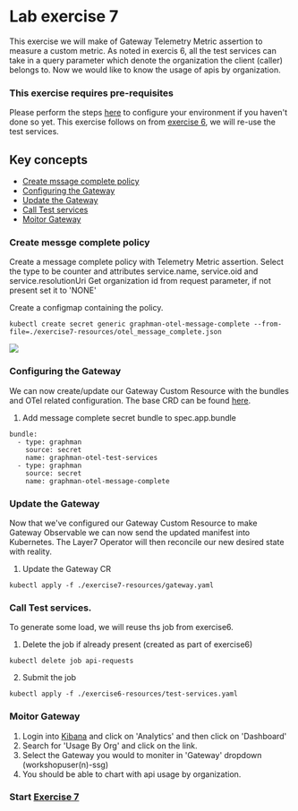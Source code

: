 
# Lab exercise 7
This exercise we will make of Gateway Telemetry Metric assertion to measure a custom metric. As noted in exercis 6, all the test services can take in a query parameter which denote the organization the client (caller) belongs to. Now we would like to know the usage of apis by organization. 

### This exercise requires pre-requisites
Please perform the steps [here](./readme.md#before-you-start) to configure your environment if you haven't done so yet. This exercise follows on from [exercise 6](./lab-exercise6.md), we will re-use the test services.

## Key concepts
- [Create mssage complete policy](#create-message-complete-policy)
- [Configuring the Gateway](#configuring-the-gateway)
- [Update the Gateway](#update-the-gateway)
- [Call Test services](#call-test-services)
- [Moitor Gateway](#moitor-gateway)

### Create messge complete policy
Create a message complete policy with Telemetry Metric assertion. Select the type to be counter and attributes service.name, service.oid and service.resolutionUri
Get organization id from request parameter, if not present set it to 'NONE'

Create a configmap containing the policy.
```
kubectl create secret generic graphman-otel-message-complete --from-file=./exercise7-resources/otel_message_complete.json
```

<kbd><img src="https://github.com/Gazza7205/cloud-workshop-labs/assets/59958248/c5d0f49a-5a12-46c8-9c9b-ad2a03a38a15" /></kbd>

### Configuring the Gateway
We can now create/update our Gateway Custom Resource with the bundles and OTel related configuration.
The base CRD can be found [here](/exercise7-resources/gateway.yaml).

1. Add message complete secret bundle to spec.app.bundle 
```
bundle:
  - type: graphman
    source: secret
    name: graphman-otel-test-services
  - type: graphman
    source: secret
    name: graphman-otel-message-complete
```

### Update the Gateway
Now that we've configured our Gateway Custom Resource to make Gateway Observable we can now send the updated manifest into Kubernetes. The Layer7 Operator will then reconcile our new desired state with reality.

1. Update the Gateway CR
```
kubectl apply -f ./exercise7-resources/gateway.yaml
```
### Call Test services.
To generate some load, we will reuse ths job from exercise6.

1. Delete the job if already present (created as part of exercise6)
```
kubectl delete job api-requests
```
2. Submit the job
```
kubectl apply -f ./exercise6-resources/test-services.yaml
```
### Moitor Gateway
1. Login into [Kibana](https://kibana.brcmlabs.com/) and click on 'Analytics' and then click on 'Dashboard'
2. Search for 'Usage By Org' and click on the link.
3. Select the Gateway you would to moniter in 'Gateway' dropdown (workshopuser(n)-ssg)
4. You should be able to chart with api usage by organization.


### Start [Exercise 7](./lab-exercise7.md)
